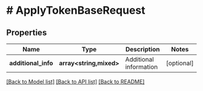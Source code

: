 # # ApplyTokenBaseRequest

## Properties

Name | Type | Description | Notes
------------ | ------------- | ------------- | -------------
**additional_info** | **array<string,mixed>** | Additional information | [optional]

[[Back to Model list]](../../README.md#models) [[Back to API list]](../../README.md#endpoints) [[Back to README]](../../README.md)
